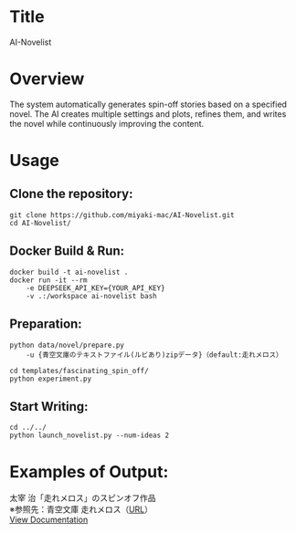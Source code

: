 # Title
AI-Novelist

# Overview
The system automatically generates spin-off stories based on a specified novel.
The AI creates multiple settings and plots, refines them, and writes the novel while continuously improving the content.

# Usage
## Clone the repository:
```
git clone https://github.com/miyaki-mac/AI-Novelist.git
cd AI-Novelist/
```
## Docker Build & Run:
```
docker build -t ai-novelist . 
docker run -it --rm 
    -e DEEPSEEK_API_KEY={YOUR_API_KEY} 
    -v .:/workspace ai-novelist bash
```

## Preparation:
```
python data/novel/prepare.py
    -u {青空文庫のテキストファイル(ルビあり)zipデータ}（default:走れメロス）

cd templates/fascinating_spin_off/
python experiment.py 
```

## Start Writing:
```
cd ../../
python launch_novelist.py --num-ideas 2
```

# Examples of Output:
太宰 治「走れメロス」のスピンオフ作品  
※参照先：青空文庫 走れメロス（[URL](https://www.aozora.gr.jp/cards/000035/card1567.html#download)）  
[View Documentation](/AI-Novelist/examples/走れメロス_Spin-off.pdf](https://github.com/miyaki-mac/AI-Novelist/blob/master/examples/%E8%B5%B0%E3%82%8C%E3%83%A1%E3%83%AD%E3%82%B9_Spin-off.pdf))
